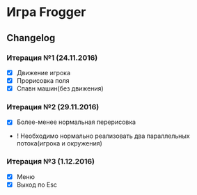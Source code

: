 # Игра Frogger
## Changelog

### Итерация №1  (24.11.2016)
- [x] Движение игрока
- [x] Прорисовка поля
- [x] Спавн машин(без движения)

### Итерация №2  (29.11.2016)
- [x] Более-менее нормальная перерисовка
- ! Необходимо нормально реализовать два параллельных потока(игрока и окружения)

### Итерация №3  (1.12.2016)
- [x] Меню
- [x] Выход по Esc
